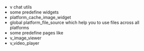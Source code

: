 - v chat utils
- some predefine widgets
- platform_cache_image_widget 
- global platform_file_source which help you to use files across all platforms
- some predefine pages like
- v_image_viewer
- v_video_player